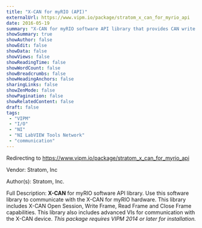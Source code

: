 ```yaml
---
title: "X-CAN for myRIO (API)"
externalUrl: https://www.vipm.io/package/stratom_x_can_for_myrio_api
date: 2016-05-19
summary: "X-CAN for myRIO software API library that provides CAN write and read functionality to the myRIO device."
showSummary: true
showAuthor: false
showEdit: false
showData: false
showViews: false
showReadingTime: false
showWordCount: false
showBreadcrumbs: false
showHeadingAnchors: false
sharingLinks: false
showZenMode: false
showPagination: false
showRelatedContent: false
draft: false
tags:
 - "VIPM"
 - "I/O"
 - "NI"
 - "NI LabVIEW Tools Network"
 - "communication"
---
```


Redirecting to https://www.vipm.io/package/stratom_x_can_for_myrio_api

Vendor: Stratom, Inc

Author(s): Stratom, Inc.
 
Full Description:
**X-CAN** for myRIO software API library. Use this software library to communicate with the X-CAN for myRIO hardware. This library includes X-CAN Open Session, Write Frame, Read Frame and Close Frame capabilities. This library also includes advanced VIs for communication with the X-CAN device. *This package requires VIPM 2014 or later for installation.*